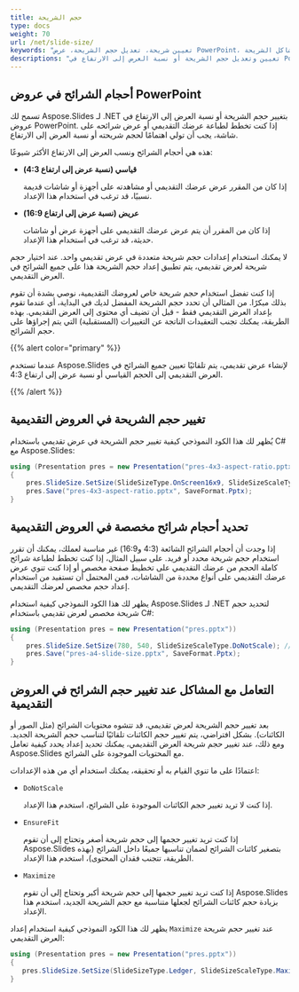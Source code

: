 ```yaml
---
title: حجم الشريحة
type: docs
weight: 70
url: /net/slide-size/
keywords: "تعيين شريحة، تعديل حجم الشريحة، عرض PowerPoint، حجم شريحة مخصص، حل مشاكل الشريحة، C#، Csharp، .NET، Aspose.Slides"
descriptions: "تعيين وتعديل حجم الشريحة أو نسبة العرض إلى الارتفاع في PowerPoint باستخدام C# أو .NET"
---
```


## أحجام الشرائح في عروض PowerPoint

تسمح لك Aspose.Slides لـ .NET بتغيير حجم الشريحة أو نسبة العرض إلى الارتفاع في عروض PowerPoint. إذا كنت تخطط لطباعة عرضك التقديمي أو عرض شرائحه على شاشة، يجب أن تولي اهتمامًا لحجم شريحته أو نسبة العرض إلى الارتفاع.

هذه هي أحجام الشرائح ونسب العرض إلى الارتفاع الأكثر شيوعًا:

- **قياسي (نسبة عرض إلى ارتفاع 4:3)**

  إذا كان من المقرر عرض عرضك التقديمي أو مشاهدته على أجهزة أو شاشات قديمة نسبيًا، قد ترغب في استخدام هذا الإعداد.

- **عريض (نسبة عرض إلى ارتفاع 16:9)**

  إذا كان من المقرر أن يتم عرض عرضك التقديمي على أجهزة عرض أو شاشات حديثة، قد ترغب في استخدام هذا الإعداد.

لا يمكنك استخدام إعدادات حجم شريحة متعددة في عرض تقديمي واحد. عند اختيار حجم شريحة لعرض تقديمي، يتم تطبيق إعداد حجم الشريحة هذا على جميع الشرائح في العرض التقديمي.

إذا كنت تفضل استخدام حجم شريحة خاص لعروضك التقديمية، نوصي بشدة أن تقوم بذلك مبكرًا. من المثالي أن تحدد حجم الشريحة المفضل لديك في البداية، أي عندما تقوم بإعداد العرض التقديمي فقط - قبل أن تضيف أي محتوى إلى العرض التقديمي. بهذه الطريقة، يمكنك تجنب التعقيدات الناتجة عن التغييرات (المستقبلية) التي يتم إجراؤها على حجم الشرائح.

{{% alert color="primary" %}}

 عندما تستخدم Aspose.Slides لإنشاء عرض تقديمي، يتم تلقائيًا تعيين جميع الشرائح في العرض التقديمي إلى الحجم القياسي أو نسبة عرض إلى ارتفاع 4:3.

{{% /alert %}}

## تغيير حجم الشريحة في العروض التقديمية

 يُظهر لك هذا الكود النموذجي كيفية تغيير حجم الشريحة في عرض تقديمي باستخدام C# مع Aspose.Slides:

```c#
using (Presentation pres = new Presentation("pres-4x3-aspect-ratio.pptx"))
{
    pres.SlideSize.SetSize(SlideSizeType.OnScreen16x9, SlideSizeScaleType.DoNotScale);
    pres.Save("pres-4x3-aspect-ratio.pptx", SaveFormat.Pptx);
}
```

## تحديد أحجام شرائح مخصصة في العروض التقديمية

إذا وجدت أن أحجام الشرائح الشائعة (4:3 و16:9) غير مناسبة لعملك، يمكنك أن تقرر استخدام حجم شريحة محدد أو فريد. على سبيل المثال، إذا كنت تخطط لطباعة شرائح كاملة الحجم من عرضك التقديمي على تخطيط صفحة مخصص أو إذا كنت تنوي عرض عرضك التقديمي على أنواع محددة من الشاشات، فمن المحتمل أن تستفيد من استخدام إعداد حجم مخصص لعرضك التقديمي.

يظهر لك هذا الكود النموذجي كيفية استخدام Aspose.Slides لـ .NET لتحديد حجم شريحة مخصص لعرض تقديمي باستخدام C#:

```c#
using (Presentation pres = new Presentation("pres.pptx"))
{
    pres.SlideSize.SetSize(780, 540, SlideSizeScaleType.DoNotScale); // حجم ورق A4
    pres.Save("pres-a4-slide-size.pptx", SaveFormat.Pptx);
}
```

## التعامل مع المشاكل عند تغيير حجم الشرائح في العروض التقديمية

بعد تغيير حجم الشريحة لعرض تقديمي، قد تتشوه محتويات الشرائح (مثل الصور أو الكائنات). بشكل افتراضي، يتم تغيير حجم الكائنات تلقائيًا لتناسب حجم الشريحة الجديد. ومع ذلك، عند تغيير حجم شريحة العرض التقديمي، يمكنك تحديد إعداد يحدد كيفية تعامل Aspose.Slides مع المحتويات الموجودة على الشرائح.

اعتمادًا على ما تنوي القيام به أو تحقيقه، يمكنك استخدام أي من هذه الإعدادات:

- `DoNotScale`

  إذا كنت لا تريد تغيير حجم الكائنات الموجودة على الشرائح، استخدم هذا الإعداد.

- `EnsureFit`

  إذا كنت تريد تغيير حجمها إلى حجم شريحة أصغر وتحتاج إلى أن تقوم Aspose.Slides بتصغير كائنات الشرائح لضمان تناسبها جميعًا داخل الشرائح (بهذه الطريقة، تتجنب فقدان المحتوى)، استخدم هذا الإعداد.

- `Maximize`

  إذا كنت تريد تغيير حجمها إلى حجم شريحة أكبر وتحتاج إلى أن تقوم Aspose.Slides بزيادة حجم كائنات الشرائح لجعلها متناسبة مع حجم الشريحة الجديد، استخدم هذا الإعداد.

يظهر لك هذا الكود النموذجي كيفية استخدام إعداد `Maximize` عند تغيير حجم شريحة العرض التقديمي:

```c#
using (Presentation pres = new Presentation("pres.pptx"))
{
   pres.SlideSize.SetSize(SlideSizeType.Ledger, SlideSizeScaleType.Maximize);
}
```